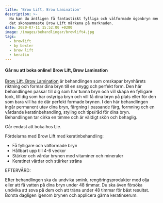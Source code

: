 ```yaml
---
title: 'Brow Lift, Brow Lamination'
description: >-
  Nu kan du äntligen få fantastiskt fylliga och välformade ögonbryn med ett av
  det skonsammaste Brow Lift märkena på marknaden.
date: 2020-07-11 15:52:00 +0200
image: /images/behandlingar/browlift4.jpg
tags:
  - browlift
  - by bexter
  - brow lift
  - keratin
---
```


#### G&aring;r nu att boka online\! Brow Lift, Brow Lamination

[Brow Lift, Brow Lamination](/behandlingar/brow-lift-lamination/) är behandlingen som omskapar brynh&aring;rets riktning och formar dina bryn till en snygg och perfekt form. Den här behandlingen passar till dig som har tunna bryn och vill skapa en fylligare look, till dig som har ostyriga bryn och vill f&aring; dina bryn p&aring; plats eller för den som bara vill ha de där perfekt formade brynen. I den här behandlingen ing&aring;r permanent utav dina bryn, färgning i passande färg, formning och en v&aring;rdande keratinbehandling, styling och tips/r&aring;d för dina bryn. Behandlingen tar cirka en timme och är väldigt skön och behaglig.

G&aring;r endast att boka hos Lie.

Fördelarna med Brow Lift med keratinbehandling:

* F&aring; fylligare och välformade bryn&nbsp;
* H&aring;llbart upp till 4-6 veckor&nbsp;
* Stärker och v&aring;rdar brynen med vitaminer och mineraler
* Keratinet v&aring;rdar och stärker str&aring;na

EFTERV&Aring;RD:

Efter behandlingen ska du undvika smink, rengöringsprodukter med olja eller att f&aring; vatten p&aring; dina bryn under 48 timmar. Du ska även försöka undvika att sova p&aring; dem och att träna under 48 timmar för bäst resultat. Borsta dagligen igenom brynen och applicera gärna keratinserum.

&nbsp;